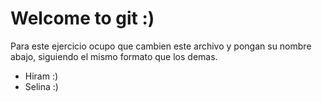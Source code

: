 # Welcome to git :)

Para este ejercicio ocupo que cambien este archivo y pongan su nombre abajo, siguiendo el mismo
formato que los demas.

 - Hiram :)
 - Selina :)
